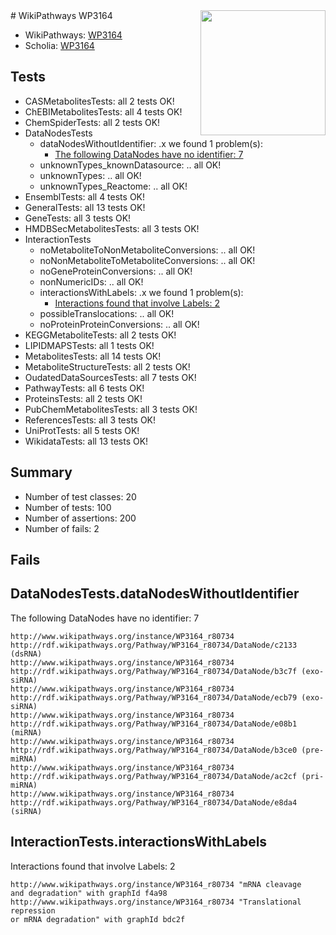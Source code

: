 <img style="float: right; width: 200px" src="https://upload.wikimedia.org/wikipedia/commons/thumb/8/83/Wplogo_with_text_500.png/640px-Wplogo_with_text_500.png" />
# WikiPathways WP3164

* WikiPathways: [WP3164](https://new.wikipathways.org/pathways/WP3164)
* Scholia: [WP3164](https://scholia.toolforge.org/wikipathways/WP3164)
## Tests
* CASMetabolitesTests: all 2 tests OK!
* ChEBIMetabolitesTests: all 4 tests OK!
* ChemSpiderTests: all 2 tests OK!
* DataNodesTests
    * dataNodesWithoutIdentifier: .x we found 1 problem(s):
        * [The following DataNodes have no identifier: 7](#d2d32fa6)
    * unknownTypes_knownDatasource: .. all OK!
    * unknownTypes: .. all OK!
    * unknownTypes_Reactome: .. all OK!
* EnsemblTests: all 4 tests OK!
* GeneralTests: all 13 tests OK!
* GeneTests: all 3 tests OK!
* HMDBSecMetabolitesTests: all 3 tests OK!
* InteractionTests
    * noMetaboliteToNonMetaboliteConversions: .. all OK!
    * noNonMetaboliteToMetaboliteConversions: .. all OK!
    * noGeneProteinConversions: .. all OK!
    * nonNumericIDs: .. all OK!
    * interactionsWithLabels: .x we found 1 problem(s):
        * [Interactions found that involve Labels: 2](#630d2679)
    * possibleTranslocations: .. all OK!
    * noProteinProteinConversions: .. all OK!
* KEGGMetaboliteTests: all 2 tests OK!
* LIPIDMAPSTests: all 1 tests OK!
* MetabolitesTests: all 14 tests OK!
* MetaboliteStructureTests: all 2 tests OK!
* OudatedDataSourcesTests: all 7 tests OK!
* PathwayTests: all 6 tests OK!
* ProteinsTests: all 2 tests OK!
* PubChemMetabolitesTests: all 3 tests OK!
* ReferencesTests: all 3 tests OK!
* UniProtTests: all 5 tests OK!
* WikidataTests: all 13 tests OK!


## Summary

* Number of test classes: 20
* Number of tests: 100
* Number of assertions: 200
* Number of fails: 2

## Fails

<a name="d2d32fa6" />

## DataNodesTests.dataNodesWithoutIdentifier

The following DataNodes have no identifier: 7
```
http://www.wikipathways.org/instance/WP3164_r80734 http://rdf.wikipathways.org/Pathway/WP3164_r80734/DataNode/c2133 (dsRNA)
http://www.wikipathways.org/instance/WP3164_r80734 http://rdf.wikipathways.org/Pathway/WP3164_r80734/DataNode/b3c7f (exo-siRNA)
http://www.wikipathways.org/instance/WP3164_r80734 http://rdf.wikipathways.org/Pathway/WP3164_r80734/DataNode/ecb79 (exo-siRNA)
http://www.wikipathways.org/instance/WP3164_r80734 http://rdf.wikipathways.org/Pathway/WP3164_r80734/DataNode/e08b1 (miRNA)
http://www.wikipathways.org/instance/WP3164_r80734 http://rdf.wikipathways.org/Pathway/WP3164_r80734/DataNode/b3ce0 (pre-miRNA)
http://www.wikipathways.org/instance/WP3164_r80734 http://rdf.wikipathways.org/Pathway/WP3164_r80734/DataNode/ac2cf (pri-miRNA)
http://www.wikipathways.org/instance/WP3164_r80734 http://rdf.wikipathways.org/Pathway/WP3164_r80734/DataNode/e8da4 (siRNA)
```

<a name="630d2679" />

## InteractionTests.interactionsWithLabels

Interactions found that involve Labels: 2
```
http://www.wikipathways.org/instance/WP3164_r80734 "mRNA cleavage
and degradation" with graphId f4a98
http://www.wikipathways.org/instance/WP3164_r80734 "Translational repression
or mRNA degradation" with graphId bdc2f
```

